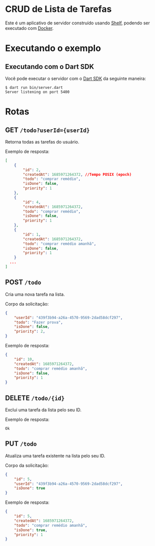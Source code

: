 # CRUD de Lista de Tarefas

Este é um aplicativo de servidor construído usando [Shelf](https://pub.dev/packages/shelf), podendo ser executado com [Docker](https://www.docker.com/).

# Executando o exemplo

## Executando com o Dart SDK

Você pode executar o servidor com o [Dart SDK](https://dart.dev/get-dart) da seguinte maneira:

```
$ dart run bin/server.dart
Server listening on port 5400
```


# Rotas

## GET `/todo?userId={userId}`

Retorna todas as tarefas do usuário.

Exemplo de resposta:
```json
[
	{
		"id": 2,
		"createdAt": 1685971264372, //Tempo POSIX (epoch)
		"todo": "comprar remédio",
		"isDone": false,
		"priority": 1
	},
	{
		"id": 4,
		"createdAt": 1685971264372,
		"todo": "comprar remédio",
		"isDone": false,
		"priority": 1
	},
	{
		"id": 1,
		"createdAt": 1685971264372,
		"todo": "comprar remédio amanhã",
		"isDone": false,
		"priority": 1
	}
  ...
]
```

## POST `/todo`

Cria uma nova tarefa na lista.

Corpo da solicitação:
```json
{
    "userId": "439f3b94-a26a-4570-9569-2dad58dcf297",
	"todo": "Fazer prova",
	"isDone": false,
	"priority": 2,
}
```

Exemplo de resposta:
```json
{
	"id": 10,
	"createdAt": 1685971264372,
	"todo": "comprar remédio amanhã",
	"isDone": false,
	"priority": 1
}
```

## DELETE `/todo/{id}`

Exclui uma tarefa da lista pelo seu ID.

Exemplo de resposta:
```
Ok
```

## PUT `/todo`

Atualiza uma tarefa existente na lista pelo seu ID.

Corpo da solicitação:
```json
{
    "id": 5,
    "userId": "439f3b94-a26a-4570-9569-2dad58dcf297",
	"isDone": true
}
```

Exemplo de resposta:
```json
{
	"id": 5,
	"createdAt": 1685971264372,
	"todo": "comprar remédio amanhã",
	"isDone": true,
	"priority": 1
}
```
